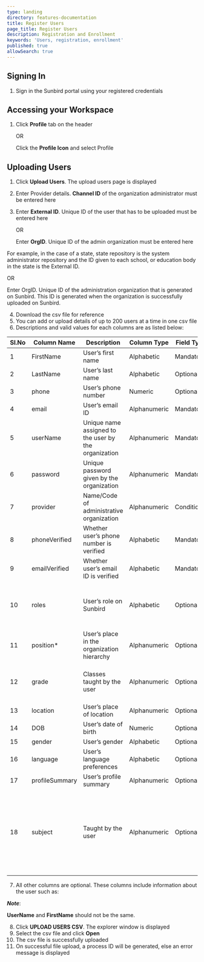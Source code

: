 ```yaml
---
type: landing
directory: features-documentation
title: Register Users
page_title: Register Users
description: Registration and Enrollment
keywords: 'Users, registration, enrollment'
published: true
allowSearch: true
---
```

## Signing In

1. Sign in the Sunbird portal using your registered credentials

## Accessing your Workspace

1. Click **Profile** tab on the header
   
    OR
    
    Click the **Profile Icon** and select Profile

## Uploading Users

1. Click **Upload Users**. The upload users page is displayed 
2. Enter Provider details. **Channel ID** of the organization administrator must be entered here
3. Enter **External ID**. Unique ID of the user that has to be uploaded must be entered here
    
    OR
    
    Enter **OrgID**. Unique ID of the admin organization must be entered here
    
For example, in the case of a state, state repository is the system administrator repository and the ID given to each school, or education body in the state is the External ID. 

OR

Enter OrgID. Unique ID of the administration organization that is generated on Sunbird. This ID is generated when the organization is successfully uploaded on Sunbird.

4. Download the csv file for reference
5. You can add or upload details of up to 200 users at a time in one csv file
6. Descriptions and valid values for each columns are as listed below:

Sl.No |Column Name  |Description  |Column Type  |Field Type |Valid Values
------|-------------|-------------|-------------|-----------|-------------
1 |FirstName  |User’s first name  |Alphabetic |Mandatory  |
2 |LastName |User’s last name |Alphabetic |Optional |
3 |phone  |User’s phone number  |Numeric  |Optional |
4 |email  |User’s email ID  |Alphanumeric |Mandatory  |Standard email ID format
5 |userName |Unique name assigned to the user by the organization |Alphanumeric |Mandatory  |
6 |password |Unique password given by the organization  |Alphanumeric |Mandatory  |
7 |provider |Name/Code of administrative organization |Alphanumeric |Conditional  |
8 |phoneVerified  |Whether user’s phone number is verified  |Alphabetic |Mandatory  |TRUE
9 |emailVerified  |Whether user’s email ID is verified  |Alphabetic |Mandatory  |TRUE
10  |roles  |User’s role on Sunbird |Alphabetic |Optional |CONTENT_CREATOR, CONTENT_REVIEWER, FLAG_REVIEWER, COURSE_MENTOR, ORG_ADMIN, SYSTEM_ADMINISTRATION
11  |position*  |User’s place in the organization hierarchy |Alphanumeric |Optional |THIS FIELD IS NO LONGER IN USE
12  |grade  |Classes taught by the user |Alphanumeric |Optional |Class 1, Class 2, Class 3, Class 4, Class 5, Class 6, Class 7, Class 8, Class 9, Class 10, Kindergarten, Other
13  |location |User’s place of location |Alphanumeric |Optional |
14  |DOB  |User’s date of birth |Numeric  |Optional |YYYY-MM-DD
15  |gender |User’s gender  |Alphabetic |Optional |Male, Female, Transgender
16  |language |User’s language preferences  |Alphabetic |Optional |English, Gujarati, Hindi, Kannada, Marathi, Punjabi, Tamil, Telugu
17  |profileSummary |User’s profile summary |Alphanumeric |Optional |
18  |subject  |Taught by the user |Alphanumeric |Optional |Assamese, Bengali, English, Hindi, Kannada, Malayalam, Oriya, Punjabi, Tamil, Telugu, Urdu, Biology, Chemistry, Physics, Mathematics, Environmental Studies, Geography, History, Political Science, Economics, Sanskrit, Gujarati, Marathi, Nepali

7. All other columns are optional. These columns include information about the user such as:

***Note***: 

**UserName** and **FirstName** should not be the same.

8. Click **UPLOAD USERS CSV**. The explorer window is displayed
9. Select the csv file and click **Open**
10. The csv file is successfully uploaded
11. On successful file upload, a process ID will be generated, else an error message is displayed
